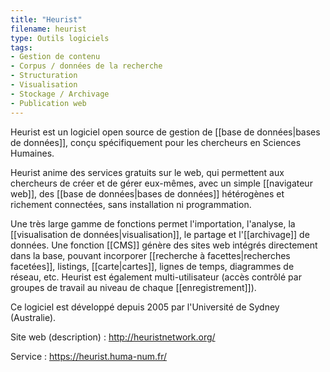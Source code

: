 ```yaml
---
title: "Heurist"
filename: heurist
type: Outils logiciels
tags:
- Gestion de contenu
- Corpus / données de la recherche
- Structuration
- Visualisation
- Stockage / Archivage
- Publication web
---
```


Heurist est un logiciel open source de gestion de [[base de données|bases de données]], conçu spécifiquement pour les chercheurs en Sciences Humaines.

Heurist anime des services gratuits sur le web, qui permettent aux chercheurs de créer et de gérer eux-mêmes, avec un simple [[navigateur web]], des [[base de données|bases de données]] hétérogènes et richement connectées, sans installation ni programmation. 

Une très large gamme de fonctions permet l'importation, l'analyse, la [[visualisation de données|visualisation]], le partage et l'[[archivage]] de données. Une fonction [[CMS]] génère des sites web intégrés directement dans la base, pouvant incorporer [[recherche à facettes|recherches facetées]], listings, [[carte|cartes]], lignes de temps, diagrammes de réseau, etc. Heurist est également multi-utilisateur (accès contrôlé par groupes de travail au niveau de chaque [[enregistrement]]). 

Ce logiciel est développé depuis 2005 par l'Université de Sydney (Australie).

Site web (description) : <http://heuristnetwork.org/>

Service : <https://heurist.huma-num.fr/>

